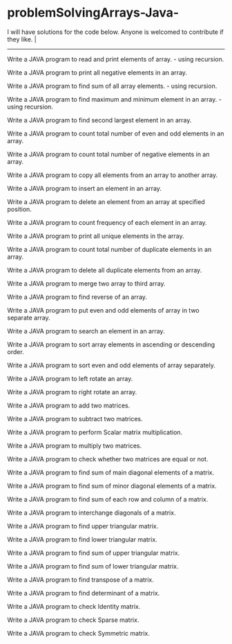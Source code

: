 # problemSolvingArrays-Java-

I will have solutions for the code below. Anyone is welcomed to contribute if they like.  |
                                                                                          
-------------------------------------------------------------------------------------------

Write a JAVA program to read and print elements of array. - using recursion.

Write a JAVA program to print all negative elements in an array.

Write a JAVA program to find sum of all array elements. - using recursion.

Write a JAVA program to find maximum and minimum element in an array. - using recursion.

Write a JAVA program to find second largest element in an array.

Write a JAVA program to count total number of even and odd elements in an array.

Write a JAVA program to count total number of negative elements in an array.

Write a JAVA program to copy all elements from an array to another array.

Write a JAVA program to insert an element in an array.

Write a JAVA program to delete an element from an array at specified position.

Write a JAVA program to count frequency of each element in an array.

Write a JAVA program to print all unique elements in the array.

Write a JAVA program to count total number of duplicate elements in an array.

Write a JAVA program to delete all duplicate elements from an array.

Write a JAVA program to merge two array to third array.

Write a JAVA program to find reverse of an array.

Write a JAVA program to put even and odd elements of array in two separate array.

Write a JAVA program to search an element in an array.

Write a JAVA program to sort array elements in ascending or descending order.

Write a JAVA program to sort even and odd elements of array separately.

Write a JAVA program to left rotate an array.

Write a JAVA program to right rotate an array.

Write a JAVA program to add two matrices.

Write a JAVA program to subtract two matrices.

Write a JAVA program to perform Scalar matrix multiplication.

Write a JAVA program to multiply two matrices.

Write a JAVA program to check whether two matrices are equal or not.

Write a JAVA program to find sum of main diagonal elements of a matrix.

Write a JAVA program to find sum of minor diagonal elements of a matrix.

Write a JAVA program to find sum of each row and column of a matrix.

Write a JAVA program to interchange diagonals of a matrix.

Write a JAVA program to find upper triangular matrix.

Write a JAVA program to find lower triangular matrix.

Write a JAVA program to find sum of upper triangular matrix.

Write a JAVA program to find sum of lower triangular matrix.

Write a JAVA program to find transpose of a matrix.

Write a JAVA program to find determinant of a matrix.

Write a JAVA program to check Identity matrix.

Write a JAVA program to check Sparse matrix.

Write a JAVA program to check Symmetric matrix.
